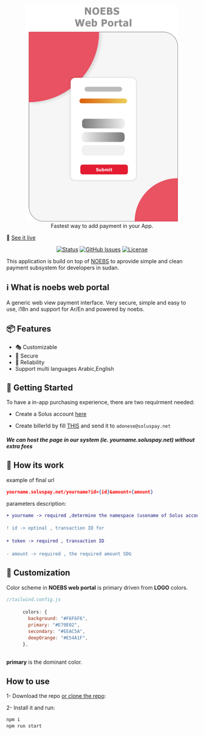 <p align="center">
    <a href="https://soluspay.net">
      <img alt="NOEBS web portal" width="400" src=".github/NOEBS web portal.png">
    </a><br>
    Fastest way to add payment in your App.
</p>

🚀 [See it live](https://vercel.com/)

<div align="center">

[![Status](https://img.shields.io/badge/status-active-success.svg)]()
[![GitHub Issues](https://img.shields.io/github/issues/ahmadadlan11/noebs-web-portal)](https://github.com/ahmadadlan11/noebs-web-portal/issues)
[![License](https://img.shields.io/badge/license-MIT-blue.svg)](/LICENSE)

</div>

This application is build on top of [NOEBS](https://github.com/adonese/noebs/) to aprovide simple and clean payment subsystem for developers in sudan.

##  ℹ️ What is noebs web portal

A generic web view payment interface. Very secure, simple and easy to use, i18n and support for Ar/En and powered by noebs.

## 📦 Features

- :performing_arts: Customizable
- :beginner: Secure
- :100: Reliability
- Support multi languages Arabic,English

## 🏁 Getting Started

To have a in-app purchasing experience, there are two requirment needed:

- Create a Solus account [here](https://google.com)

- Create billerId by fill [THIS](https://github.com/ahmadadlan11/noebs-web-portal/blob/master/.github/Biller%20registration%20%20form.docx) and send it to ``` adonese@soluspay.net ```

##### We can host the page in our system (ie. yourname.soluspay.net) without extra fees


## :wrench: How its work

example of final url
 ```json
 yourname.soluspay.net/yourname?id={id}&amount={amount}
 ```
 
 parameters description:
 
```diff
+ yourname -> required ,determine the namespace (usename of Solus account)

! id -> optinal , transaction ID for 

+ token -> required , transaction ID 

- amount -> required , the required amount SDG
```

## :rainbow: Customization

Color scheme in **NOEBS web portal** is primary driven from **LOGO** colors.

```js
//tailwind.config.js

      colors: {
        background: "#F6F6F6",
        primary: "#E70E02",
        secondary: "#EEAC5A",
        deepOrange: "#E54A1F",
      },
      
```
**primary** is the dominant color.


## How to use

1- Download the repo [or clone the repo](https://github.com/ahmadadlan11/noebs-web-portal):

2- Install it and run:
```sh
npm i
npm run start
```
